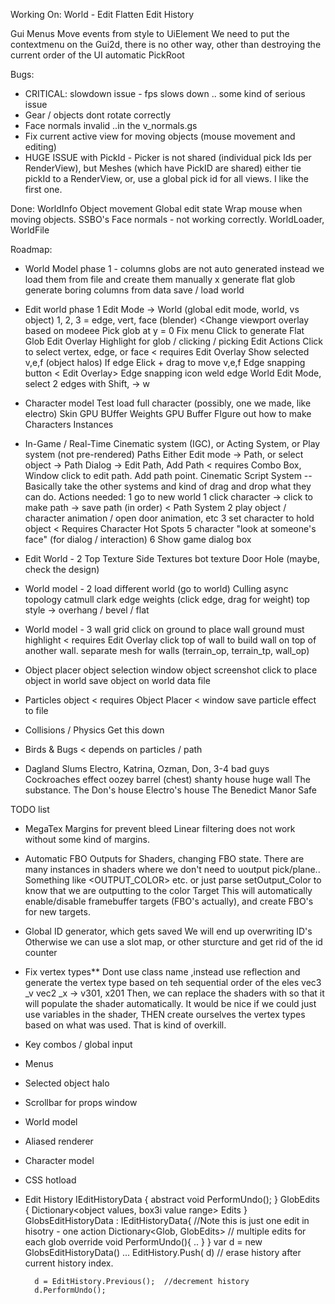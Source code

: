 ﻿Working On:
  World - Edit Flatten
    Edit History

  Gui Menus
    Move events from style to UiElement
    We need to put the contextmenu on the Gui2d, there is no other way, other than 
    destroying the current order of the UI
    automatic PickRoot 

Bugs:
  * CRITICAL: slowdown issue - fps slows down .. some kind of serious issue
  * Gear / objects dont rotate correctly
  * Face normals invalid ..in the v_normals.gs
  * Fix current active view for moving objects (mouse movement and editing)
  * HUGE ISSUE with PickId - Picker is not shared (individual pick Ids per RenderView), 
    but Meshes (which have PickID are shared)
    either tie pickId to a RenderView, or, use a global pick id for all views.
    I like the first one. 

Done:
    WorldInfo
    Object movement
    Global edit state
    Wrap mouse when moving objects.
    SSBO's
    Face normals - not working correctly.
    WorldLoader, WorldFile

Roadmap:
* World Model phase 1 - columns
    globs are not auto generated instead we load them from file
    and create them manually
    x generate flat glob
    generate boring columns from data
    save / load world
* Edit world phase 1
    Edit Mode -> World  (global edit mode, world, vs object)
      1, 2, 3 = edge, vert, face (blender) <Change viewport overlay based on modeee
    Pick glob at y = 0
    Fix menu
    Click to generate Flat Glob
    Edit Overlay
      Highlight for glob / clicking / picking
    Edit Actions
      Click to select vertex, edge, or face < requires Edit Overlay
      Show selected v,e,f (object halos)
      If edge 
        Elick + drag to move v,e,f
        Edge snapping button  < Edit Overlay>
          Edge snapping icon
    weld edge
      World Edit Mode, select 2 edges with Shift, -> w 

* Character model
    Test load full character (possibly, one we made, like electro)
    Skin GPU BUffer
    Weights GPU Buffer
    FIgure out how to make Characters Instances
* In-Game / Real-Time Cinematic system (IGC), or Acting System, or Play system (not pre-rendered)
    Paths
      Either
        Edit mode -> Path, or
        select object -> Path Dialog -> Edit Path, Add Path < requires Combo Box, Window
      click to edit path. Add path point.
    Cinematic Script System
      -- Basically take the other systems and kind of drag and drop what they can do.
      Actions needed:
      1 go to new world
      1 click character -> click to make path -> save path (in order) < Path System
      2 play object / character animation / open door animation, etc
      3 set character to hold object < Requires Character Hot Spots
      5 character "look at someone's face" (for dialog / interaction)
      6 Show game dialog box
* Edit World - 2
    Top Texture
    Side Textures 
    bot texture
    Door Hole (maybe, check the design)
* World model - 2
    load different world (go to world)
    Culling
    async topology
    catmull clark
      edge weights (click edge, drag for weight)
    top style -> 
      overhang / bevel / flat
* World model - 3
    wall grid
    click on ground to place wall
      ground must highlight < requires Edit Overlay 
    click top of wall to build wall on top of another wall.
    separate mesh for walls (terrain_op, terrain_tp, wall_op)
* Object placer
    object selection window
    object screenshot
    click to place object in world
    save object on world data file
* Particles object < requires Object Placer
    < window 
    save particle effect to file
* Collisions / Physics
    Get this down
* Birds & Bugs < depends on particles / path
* Dagland Slums
    Electro, Katrina, Ozman, Don, 3-4 bad guys
    Cockroaches effect
    oozey barrel (chest)
    shanty house 
    huge wall
    The substance.
    The Don's house
    Electro's house
    The Benedict Manor Safe


TODO list
* MegaTex Margins for prevent bleed
  Linear filtering does not work without some kind of margins.
* Automatic FBO Outputs for Shaders, changing FBO state.
  There are many instances in shaders where we don't need to uoutput pick/plane..
  Something like <OUTPUT_COLOR> etc. or just parse setOutput_Color to know that we are outputting to the color Target
  This will automatically enable/disable framebuffer targets (FBO's actually), and create FBO's for new targets. 

* Global ID generator, which gets saved
  We will end up overwriting ID's 
    Otherwise we can use a slot map, or other sturcture and get rid of the id counter
* Fix vertex types**
    Dont use class name ,instead use reflection and generate the vertex type based on teh sequential order of the eles
      vec3 _v
      vec2 _x -> v301, x201
    Then, we can replace the shaders with <VertexType> so that it will populate the shader automatically.
    It would be nice if we could just use variables in the shader, THEN create ourselves the vertex types based on what was used. That is kind of overkill.
* Key combos / global input
* Menus
* Selected object halo
* Scrollbar for props window
* World model 
* Aliased renderer
* Character model
* CSS hotload
* Edit History
        IEditHistoryData {
          abstract void PerformUndo();
        }
        GlobEdits { 
          Dictionary<object values, box3i value range> Edits 
        }
        GlobsEditHistoryData : IEditHistoryData{ 
          //Note this is just one edit in hisotry - one action
          Dictionary<Glob, GlobEdits> // multiple edits for each glob
            override void PerformUndo(){ .. }
        }
        var d = new GlobsEditHistoryData() ...
        EditHistory.Push( d)
          // erase history after current history index.
        
        d = EditHistory.Previous();  //decrement history
        d.PerformUndo();


